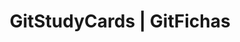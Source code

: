 ---
layout: home
title: GitStudyCards | GitFichas
image: "https://gitfichas.com/assets/img/thumbnail.png"
permalink: "/en"
lang: "en"
---